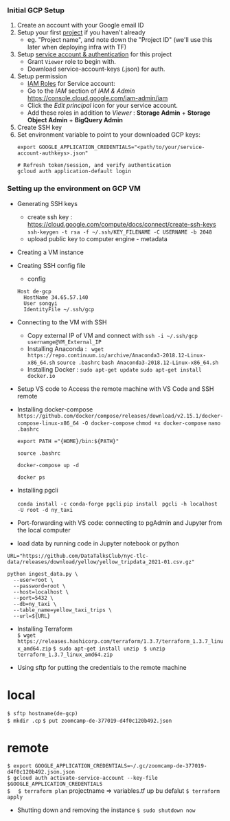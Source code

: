 ### Initial GCP Setup

1. Create an account with your Google email ID 
2. Setup your first [project](https://console.cloud.google.com/) if you haven't already
    * eg. "Project name", and note down the "Project ID" (we'll use this later when deploying infra with TF)
3. Setup [service account & authentication](https://cloud.google.com/docs/authentication/getting-started) for this project
    * Grant `Viewer` role to begin with.
    * Download service-account-keys (.json) for auth.
4. Setup permission 
   * [IAM Roles](https://cloud.google.com/storage/docs/access-control/iam-roles) for Service account:
   * Go to the *IAM* section of *IAM & Admin* https://console.cloud.google.com/iam-admin/iam
   * Click the *Edit principal* icon for your service account.
   * Add these roles in addition to *Viewer* : **Storage Admin** + **Storage Object Admin** + **BigQuery Admin**
4. Create SSH key
5. Set environment variable to point to your downloaded GCP keys:
   ```shell
   export GOOGLE_APPLICATION_CREDENTIALS="<path/to/your/service-account-authkeys>.json"
   
   # Refresh token/session, and verify authentication
   gcloud auth application-default login
   ```
   
### Setting up the environment on GCP VM
* Generating SSH keys
  * create ssh key : https://cloud.google.com/compute/docs/connect/create-ssh-keys  
      `ssh-keygen -t rsa -f ~/.ssh/KEY_FILENAME -C USERNAME -b 2048`
  * upload public key to computer engine - metadata
  
* Creating a VM instance

* Creating SSH config file
  * config 
  ```
  Host de-gcp
    HostName 34.65.57.140
    User songyi
    IdentityFile ~/.ssh/gcp
  ```

* Connecting to the VM with SSH
  * Copy external IP of VM and connect with `ssh -i ~/.ssh/gcp usernamge@VM_External_IP`
  * Installing Anaconda : ` wget https://repo.continuum.io/archive/Anaconda3-2018.12-Linux-x86_64.sh` `source .bashrc`
  `bash Anaconda3-2018.12-Linux-x86_64.sh`
  * Installing Docker : `sudo apt-get update` `sudo apt-get install docker.io`
  

* Setup VS code to Access the remote machine with VS Code and SSH remote

* Installing docker-compose  
`https://github.com/docker/compose/releases/download/v2.15.1/docker-compose-linux-x86_64 -O docker-compose`
`chmod +x docker-compose`
`nano .bashrc`    
  ```
  export PATH ="{HOME}/bin:${PATH}"
  ```
  
  `source .bashrc`  
  
  `docker-compose up -d`  
  
  `docker ps` 
  
* Installing pgcli  

  `conda install -c conda-forge pgcli`
  `pip install `
  `pgcli -h localhost -U root -d ny_taxi`

* Port-forwarding with VS code: connecting to pgAdmin and Jupyter from the local computer

* load data by running code in Jupyter notebook or python
```
URL="https://github.com/DataTalksClub/nyc-tlc-data/releases/download/yellow/yellow_tripdata_2021-01.csv.gz"

python ingest_data.py \
  --user=root \
  --password=root \
  --host=localhost \
  --port=5432 \
  --db=ny_taxi \
  --table_name=yellow_taxi_trips \
  --url=${URL}
```

* Installing Terraform  
`$ wget https://releases.hashicorp.com/terraform/1.3.7/terraform_1.3.7_linux_amd64.zip`
`$ sudo apt-get install unzip `
`$ unzip terraform_1.3.7_linux_amd64.zip`

* Using sftp for putting the credentials to the remote machine  
# local
`$ sftp hostname(de-gcp)`  
`$ mkdir .cp`
`$ put zoomcamp-de-377019-d4f0c120b492.json`
# remote
`$ export GOOGLE_APPLICATION_CREDENTIALS=~/.gc/zoomcamp-de-377019-d4f0c120b492.json.json`   
`$ gcloud auth activate-service-account --key-file $GOOGLE_APPLICATION_CREDENTIALS`  
`$  `
`$ terraform plan` projectname => variables.tf up bu defalut 
`$ terraform apply`


* Shutting down and removing the instance
 `$ sudo shutdown now`
   
 
